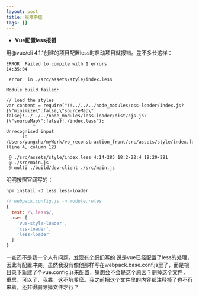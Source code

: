 ```yaml
---
layout: post
title: 疑难杂症
tags: []
---
```


- **Vue配置less报错**

用@vue/cli 4.1.1创建的项目配置less时启动项目就报错。差不多长这样：

```
ERROR  Failed to compile with 1 errors                                                      14:35:04

 error  in ./src/assets/style/index.less

Module build failed:

// load the styles
var content = require("!!../../../node_modules/css-loader/index.js?{\"minimize\":false,\"sourceMap\":
false}!../../../node_modules/less-loader/dist/cjs.js?{\"sourceMap\":false}!./index.less");
          ^
Unrecognised input
      in /Users/yungcho/myWork/vo_reconstraction_front/src/assets/style/index.less (line 4, column 12)

 @ ./src/assets/style/index.less 4:14-285 18:2-22:4 19:20-291
 @ ./src/main.js
 @ multi ./build/dev-client ./src/main.js
```

明明按照官网写的：

`npm install -D less less-loader`

```js
// webpack.config.js -> module.rules
{
  test: /\.less$/,
  use: [
    'vue-style-loader',
    'css-loader',
    'less-loader'
  ]
}
```

一查还不是我一个人有问题。[发现有个哥们写的](https://www.jianshu.com/p/730faee28daa ) 说是vue已经配置了less的处理，因此有配置冲突。虽然我没有像他那样写在webpack.base.conf.js里了，而是根目录下新建了个vue.config.js来配置，猜想会不会是这个原因？删掉这个文件，重启，可以了，我靠，这不坑爹麽。我之前把这个文件里的内容都注释掉了也不行来着，还非得删除掉文件才行？